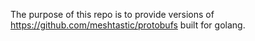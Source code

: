The purpose of this repo is to provide versions of
https://github.com/meshtastic/protobufs built for golang.

